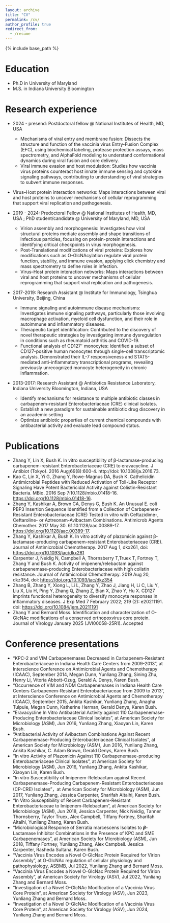 ```yaml
---
layout: archive
title: "CV"
permalink: /cv/
author_profile: true
redirect_from:
  - /resume
---
```


{% include base_path %}

Education
======
* Ph.D in University of Maryland
* M.S. in Indiana University Bloomington


Research experience
======
* 2024 - presend: Postdoctoral fellow @ National Institutes of Health, MD, USA
  * Mechanisms of viral entry and membrane fusion: Dissects the structure and function of the vaccinia virus Entry-Fusion Complex (EFC), using biochemical labeling, protease protection assays, mass spectrometry, and AlphaFold modeling to understand conformational dynamics during viral fusion and core delivery.
  * Viral immune evasion and host modulation: Studies how vaccinia virus proteins counteract host innate immune sensing and cytokine signaling pathways, contributing to understanding of viral strategies to subvert immune responses.
* Virus–Host protein interaction networks: Maps interactions between viral and host proteins to uncover mechanisms of cellular reprogramming that support viral replication and pathogenesis.

* 2019 - 2024: Predoctoral Fellow @ National Institutes of Health, MD, USA ; PhD student/candidate @ University of Maryland, MD, USA
  * Virion assembly and morphogenesis: Investigates how viral structural proteins mediate assembly and shape transitions of infectious particles, focusing on protein-protein interactions and identifying critical checkpoints in virus morphogenesis.
  * Post-Translational modifications of viral proteins: Explores how modifications such as O-GlcNAcylation regulate viral protein function, stability, and immune evasion, applying click chemistry and mass spectrometry to define roles in infection.
  * Virus–Host protein interaction networks: Maps interactions between viral and host proteins to uncover mechanisms of cellular reprogramming that support viral replication and pathogenesis.

* 2017-2019: Research Assistant @ Institute for Immunology, Tsinghua University, Beijing, China
  * Immune signaling and autoimmune disease mechanisms: Investigates immune signaling pathways, particularly those involving macrophage activation, myeloid cell dysfunction, and their role in autoimmune and inflammatory diseases.
  * Therapeutic target identification: Contributed to the discovery of novel therapeutic strategies by investigating immune dysregulation in conditions such as rheumatoid arthritis and COVID-19.
  * Functional analysis of CD127⁺ monocytes: Identified a subset of CD127-positive human monocytes through single-cell transcriptomic analysis. Demonstrated their IL-7 responsiveness and STAT5-mediated anti-inflammatory transcriptional programs, revealing previously unrecognized monocyte heterogeneity in chronic inflammation.

* 2013-2017: Research Assistant @ Antibiotics Resistance Laboratory, Indiana University Bloomington, Indiana, USA
  *	Identify mechanisms for resistance to multiple antibiotic classes in carbapenem-resistant Enterobacteriaceae (CRE) clinical isolates.
  *	Establish a new paradigm for sustainable antibiotic drug discovery in an academic setting
  *	Optimize antibiotic properties of current chemical compounds with antibacterial activity and evaluate lead compound status.


Publications
======
* Zhang Y, Lin X, Bush K. In vitro susceptibility of β-lactamase-producing carbapenem-resistant Enterobacteriaceae (CRE) to eravacycline. J Antibiot (Tokyo). 2016 Aug;69(8):600-4. http://doi: 10.1038/ja.2016.73.
* Kao C, Lin X, Yi G, Zhang Y, Rowe-Magnus DA, Bush K. Cathelicidin Antimicrobial Peptides with Reduced Activation of Toll-Like Receptor Signaling Have Potent Bactericidal Activity against Colistin-Resistant Bacteria. MBio. 2016 Sep 7:10.1128/mbio.01418-16. https://doi.org/10.1128/mbio.01418-16.
* Zhang Y, Kashikar A, Brown CA, Denys G, Bush K. An Unusual E. coli PBP3 Insertion Sequence Identified from a Collection of Carbapenem-Resistant Enterobacteriaceae (CRE) Tested in vitro with Ceftazidime-, Ceftaroline- or Aztreonam-Avibactam Combinations. Antimicrob Agents Chemother. 2017 May 30. 61:10.1128/aac.00389-17. https://doi.org/10.1128/aac.00389-17.
* Zhang Y, Kashikar A, Bush K. In vitro activity of plazomicin against β-lactamase-producing carbapenem-resistant Enterobacteriaceae (CRE). Journal of Antimicrobial Chemotherapy. 2017 Aug 1, dkx261, doi: https://doi.org/10.1093/jac/dkx261
* Carpenter J, Neidig N, Campbell A, Thornsberry T,Truex T, Fortney T, Zhang Y and Bush K. Activity of imipenem/relebactam against carbapenemase-producing Enterobacteriaceae with high colistin resistance. Journal of Antimicrobial Chemotherapy. 2019 Aug 20, dkz354, doi: https://doi.org/10.1093/jac/dkz354
* Zhang B, Zhang Y, Xiong L, Li L, Zhang Y, Zhao J, Jiang H, Li C, Liu Y, Liu X, Liu H, Ping Y, Zhang Q, Zhang Z, Bian X, Zhao Y, Hu X. CD127 imprints functional heterogeneity to diversify monocyte responses in inflammatory diseases. J Exp Med 7 February 2022; 219 (2): e20211191. doi: https://doi.org/10.1084/jem.20211191
* Zhang Y and Bernard Moss. Identification and characterization of O-GlcNAc modifications of a conserved orthopoxvirus core protein. Journal of Virology January 2025 (JVI00058-25R1). Accepted


Conference presentations
======
* “KPC-2 and VIM Carbapenemases Decreased in Carbapenem-Resistant Enterobacteriaceae in Indiana Health Care Centers from 2009-2013”, at Interscience Conference on Antimicrobial Agents and Chemotherapy (ICAAC), September 2014, Megan Dunn, Yunliang Zhang, Sining Zhu, Henry Li, Vitoria Abbott-Ozug, Gerald A. Denys, Karen Bush. 
* “Occurrence of VIM and NDM Carbapenemases in Indiana Health Care Centers Carbapenem-Resistant Enterobacteriaceae from 2009 to 2013”, at Interscience Conference on   Antimicrobial Agents and Chemotherapy (ICAAC), September 2015, Ankita Kashikar, Yunliang Zhang, Anagha Tulpule, Megan Dunn, Katherine Herman, Gerald Denys, Karen Bush.
* “Eravacycline In Vitro Antibacterial Activity against 110 Carbapenemase-Producing Enterobacteriaceae Clinical Isolates”, at American Society for Microbiology (ASM), Jun 2016, Yunliang Zhang, Xiaoyan Lin, Karen Bush.
* “Antibacterial Activity of Avibactam Combinations Against Recent Carbapenemase-Producing Enterobacteriaceae Clinical Isolates”, at American Society for Microbiology (ASM), Jun 2016, Yunliang Zhang, Ankita Kashikar, C. Adam Brown, Gerald Denys, Karen Bush.
* “In vitro Activity of Plazomicin Against 110 Carbapenemase-producing Enterobacteriaceae Clinical Isolates”, at American Society for Microbiology (ASM), Jun 2016, Yunliang Zhang, Ankita Kashikar, Xiaoyan Lin, Karen Bush. 
* “In vitro Susceptibility of Imipenem-Relebactam against Recent Carbapenemase-Producing
Carbapenem-Resistant Enterobacteriaceae (CP-CRE) Isolates”，at American Society for Microbiology (ASM), Jun 2017, Yunliang Zhang, Jessica Carpenter, Sharifah Altalhi, Karen Bush.
* “In Vitro Susceptibility of Recent Carbapenem-Resistant Enterobacteriaceae to Imipenem-Relebactam”, at American Society for Microbiology (ASM), Jun 2018, Jessica Carpenter, Nick Neidig, Tanner Thornsberry, Taylor Truex, Alex Campbell, Tiffany Fortney, Sharifah Altalhi, Yunliang Zhang, Karen Bush.
* “Microbiological Response of Serratia marcescens Isolates to 𝜷-Lactamase Inhibitor Combinations in the Presence of KPC and SME Carbapenemases”, at American Society for Microbiology (ASM), Jun 2018, Tiffany Fortney, Yunliang Zhang, Alex Campbell. Jessica Carpenter, Rasheda Sultana, Karen Bush.
* “Vaccinia Virus Encodes a Novel O-GlcNac Protein Required for Virion Assembly”, at O-GlcNAc regulation of cellular physiology and pathophysiology, ASBMB, Jul 2022, Yunliang Zhang and Bernard Moss.
* “Vaccinia Virus Encodes a Novel O-GlcNac Protein Required for Virion Assembly”, at American Society for Virology (ASV), Jul 2022, Yunliang Zhang and Bernard Moss.
* “Investigation of a Novel O-GlcNAc Modification of a Vaccinia Virus Core Protein”, at American Society for Virology (ASV), Jun 2023, Yunliang Zhang and Bernard Moss.
* “Investigation of a Novel O-GlcNAc Modification of a Vaccinia Virus Core Protein”, at American Society for Virology (ASV), Jun 2024, Yunliang Zhang and Bernard Moss.

